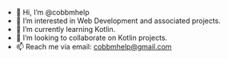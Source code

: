 - 👋 Hi, I’m @cobbmhelp
- 👀 I’m interested in Web Development and associated projects.
- 🌱 I’m currently learning Kotlin.
- 💞️ I’m looking to collaborate on Kotlin projects.
- 📫 Reach me via email: cobbmhelp@gmail.com

<!---
cobbmhelp/cobbmhelp is a ✨ special ✨ repository because its `README.md` (this file) appears on your GitHub profile.
You can click the Preview link to take a look at your changes.
--->
